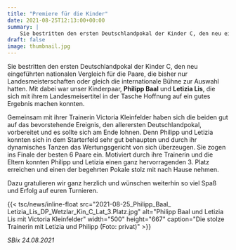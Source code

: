 ```yaml
---
title: "Premiere für die Kinder"
date: 2021-08-25T12:13:00+00:00
summary: |
    Sie bestritten den ersten Deutschlandpokal der Kinder C, den neu eingeführten nationalen Vergleich für die Paare, die bisher nur Landesmeisterschaften oder gleich die internationale Bühne zur Auswahl hatten: Unser Kinderpaar Philipp Baal und Letizia Lis.
draft: false
image: thumbnail.jpg
---
```


Sie bestritten den ersten Deutschlandpokal der Kinder C, den neu eingeführten nationalen Vergleich für die Paare, die bisher nur Landesmeisterschaften oder gleich die internationale Bühne zur Auswahl hatten. Mit dabei war unser Kinderpaar, **Philipp Baal** und **Letizia Lis**, die sich mit ihrem Landesmeisertitel in der Tasche Hoffnung auf ein gutes Ergebnis machen konnten.

Gemeinsam mit ihrer Trainerin Victoria Kleinfelder haben sich die beiden gut auf das bevorstehende Ereignis, den allerersten Deutschlandpokal, vorbereitet und es sollte sich am Ende lohnen. Denn Philipp und Letizia konnten sich in dem Starterfeld sehr gut behaupten und durch ihr dynamisches Tanzen das Wertungsgericht von sich überzeugen. Sie zogen ins Finale der besten 6 Paare ein. Motiviert durch ihre Trainerin und die Eltern konnten Philipp und Letizia einen ganz hervorragenden 3. Platz erreichen und einen der begehrten Pokale stolz mit nach Hause nehmen.

Dazu gratulieren wir ganz herzlich und wünschen weiterhin so viel Spaß und Erfolg auf euren Turnieren.

{{< tsc/news/inline-float src="2021-08-25_Philipp_Baal_ Letizia_Lis_DP_Wetzlar_Kin_C_Lat_3.Platz.jpg" alt="Philipp Baal und Letizia Lis mit Victoria Kleinfelder" width="500" height="667" caption="Die stolze Trainerin mit Letizia und Philipp (Foto: privat)" >}}

_SBix 24.08.2021_


